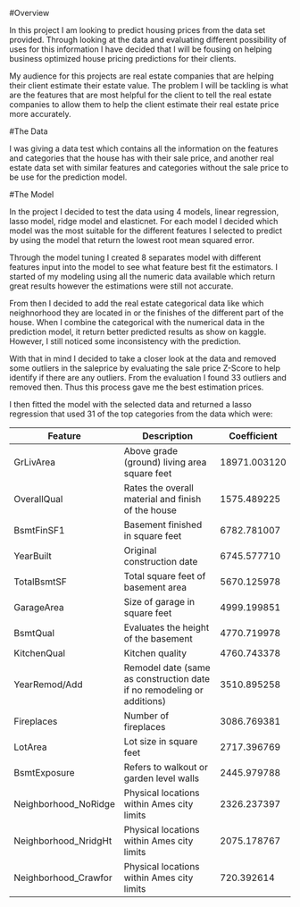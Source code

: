 #Overview

In this project I am looking to predict housing prices from the data set provided. Through looking at the data and evaluating different possibility of uses for this information I have decided that I will be fousing on helping business optimized house pricing predictions for their clients.

My audience for this projects are real estate companies that are helping their client estimate their estate value. The problem I will be tackling is what are the features that are most helpful for the client to tell the real estate companies to allow them to help the client estimate their real estate price more accurately.

#The Data

I was giving a data test which contains all the information on the features and categories that the house has with their sale price, and another real estate data set with similar features and categories without the sale price to be use for the prediction model.

#The Model

In the project I decided to test the data using 4 models, linear regression, lasso model, ridge model and elasticnet. For each model I decided which model was the most suitable for the different features I selected to predict by using the model that return the lowest root mean squared error. 

Through the model tuning I created 8 separates model with different features input into the model to see what feature best fit the estimators. I started of my modeling using all the numeric data available which return great results however the estimations were still not accurate.

From then I decided to add the real estate categorical data like which neighnorhood they are located in or the finishes of the different part of the house. When I combine the categorical with the numerical data in the prediction model, it return better predicted results as show on kaggle. However, I still noticed some inconsistency with the prediction.

With that in mind I decided to take a closer look at the data and removed some outliers in the saleprice by evaluating the sale price Z-Score to help identify if there are any outliers. From the evaluation I found 33 outliers and removed then. Thus this process gave me the best estimation prices.

I then fitted the model with the selected data and returned a lasso regression that used 31 of the top categories from the data which were:

|Feature|Description|Coefficient|
|---|---|---|
|GrLivArea|Above grade (ground) living area square feet|18971.003120|
|OverallQual|Rates the overall material and finish of the house|1575.489225|
|BsmtFinSF1|Basement finished in square feet|6782.781007|
|YearBuilt|Original construction date|6745.577710|
|TotalBsmtSF|Total square feet of basement area|5670.125978|
|GarageArea|Size of garage in square feet|4999.199851|
|BsmtQual|Evaluates the height of the basement|4770.719978|
|KitchenQual|Kitchen quality|4760.743378|
|YearRemod/Add|Remodel date (same as construction date if no remodeling or additions)|3510.895258|
|Fireplaces|Number of fireplaces|3086.769381|
|LotArea|Lot size in square feet|2717.396769|
|BsmtExposure|Refers to walkout or garden level walls|2445.979788|
|Neighborhood_NoRidge|Physical locations within Ames city limits|2326.237397|
|Neighborhood_NridgHt|Physical locations within Ames city limits|2075.178767|
|Neighborhood_Crawfor|Physical locations within Ames city limits|720.392614|
